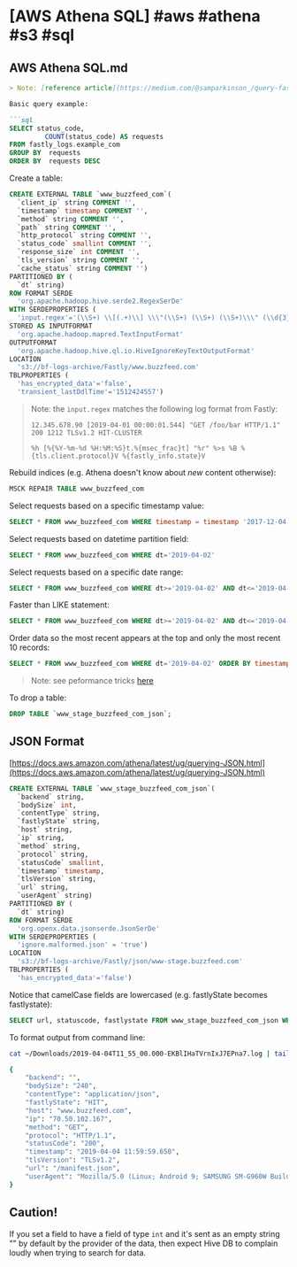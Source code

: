 # [AWS Athena SQL] #aws #athena #s3 #sql

## AWS Athena SQL.md

```markdown
> Note: [reference article](https://medium.com/@samparkinson_/query-fastly-logs-using-amazon-athena-f262bc58d27c)

Basic query example:

```sql
SELECT status_code,
         COUNT(status_code) AS requests
FROM fastly_logs.example_com
GROUP BY  requests
ORDER BY  requests DESC
```

Create a table:

```sql
CREATE EXTERNAL TABLE `www_buzzfeed_com`(
  `client_ip` string COMMENT '', 
  `timestamp` timestamp COMMENT '', 
  `method` string COMMENT '', 
  `path` string COMMENT '', 
  `http_protocol` string COMMENT '', 
  `status_code` smallint COMMENT '', 
  `response_size` int COMMENT '', 
  `tls_version` string COMMENT '', 
  `cache_status` string COMMENT '')
PARTITIONED BY ( 
  `dt` string)
ROW FORMAT SERDE 
  'org.apache.hadoop.hive.serde2.RegexSerDe' 
WITH SERDEPROPERTIES ( 
  'input.regex'='(\\S+) \\[(.+)\\] \\\"(\\S+) (\\S+) (\\S+)\\\" (\\d{3}) (\\d+) (\\S+) (\\S+)$') 
STORED AS INPUTFORMAT 
  'org.apache.hadoop.mapred.TextInputFormat' 
OUTPUTFORMAT 
  'org.apache.hadoop.hive.ql.io.HiveIgnoreKeyTextOutputFormat'
LOCATION
  's3://bf-logs-archive/Fastly/www.buzzfeed.com'
TBLPROPERTIES (
  'has_encrypted_data'='false', 
  'transient_lastDdlTime'='1512424557')
```

> Note: the `input.regex` matches the following log format from Fastly:
>
> ```12.345.678.90 [2019-04-01 00:00:01.544] "GET /foo/bar HTTP/1.1" 200 1212 TLSv1.2 HIT-CLUSTER```
>
> ```%h [%{%Y-%m-%d %H:%M:%S}t.%{msec_frac}t] "%r" %>s %B %{tls.client.protocol}V %{fastly_info.state}V```

Rebuild indices (e.g. Athena doesn't know about _new_ content otherwise):


```sql
MSCK REPAIR TABLE www_buzzfeed_com
```

Select requests based on a specific timestamp value:

```sql
SELECT * FROM www_buzzfeed_com WHERE timestamp = timestamp '2017-12-04 21:50:01.646' AND cache_status LIKE 'HIT%'
```

Select requests based on datetime partition field:

```sql
SELECT * FROM www_buzzfeed_com WHERE dt='2019-04-02'
```

Select requests based on a specific date range:

```sql
SELECT * FROM www_buzzfeed_com WHERE dt>='2019-04-02' AND dt<='2019-04-03' AND cache_status LIKE 'MISS%'
```

Faster than LIKE statement:

```sql
SELECT * FROM www_buzzfeed_com WHERE dt>='2019-04-02' AND dt<='2019-04-03' AND regexp_like(cache_status, '^(MISS|PASS)')
```

Order data so the most recent appears at the top and only the most recent 10 records:

```sql
SELECT * FROM www_buzzfeed_com WHERE dt='2019-04-02' ORDER BY timestamp DESC limit 10
```

> Note: see peformance tricks [here](https://aws.amazon.com/blogs/big-data/top-10-performance-tuning-tips-for-amazon-athena/)

To drop a table:

```sql
DROP TABLE `www_stage_buzzfeed_com_json`;
```

## JSON Format

[https://docs.aws.amazon.com/athena/latest/ug/querying-JSON.html](https://docs.aws.amazon.com/athena/latest/ug/querying-JSON.html)

```sql
CREATE EXTERNAL TABLE `www_stage_buzzfeed_com_json`(
  `backend` string,
  `bodySize` int,
  `contentType` string,
  `fastlyState` string,
  `host` string,
  `ip` string,
  `method` string,
  `protocol` string,
  `statusCode` smallint,
  `timestamp` timestamp,
  `tlsVersion` string,
  `url` string,
  `userAgent` string)
PARTITIONED BY ( 
  `dt` string)
ROW FORMAT SERDE 
  'org.openx.data.jsonserde.JsonSerDe'
WITH SERDEPROPERTIES (
  'ignore.malformed.json' = 'true')
LOCATION
  's3://bf-logs-archive/Fastly/json/www-stage.buzzfeed.com'
TBLPROPERTIES (
  'has_encrypted_data'='false')
```

Notice that camelCase fields are lowercased (e.g. fastlyState becomes fastlystate):

```sql
SELECT url, statuscode, fastlystate FROM www_stage_buzzfeed_com_json WHERE dt='2019-04-04' AND backend = '' ORDER BY timestamp DESC LIMIT 10
```

To format output from command line:

```bash
cat ~/Downloads/2019-04-04T11_55_00.000-EKBlIHaTVrnIxJ7EPna7.log | tail -n 1 | python -m json.tool

{
    "backend": "",
    "bodySize": "240",
    "contentType": "application/json",
    "fastlyState": "HIT",
    "host": "www.buzzfeed.com",
    "ip": "70.50.102.167",
    "method": "GET",
    "protocol": "HTTP/1.1",
    "statusCode": "200",
    "timestamp": "2019-04-04 11:59:59.650",
    "tlsVersion": "TLSv1.2",
    "url": "/manifest.json",
    "userAgent": "Mozilla/5.0 (Linux; Android 9; SAMSUNG SM-G960W Build/PPR1.180610.011) AppleWebKit/537.36 (KHTML, like Gecko) SamsungBrowser/9.2 Chrome/67.0.3396.87 Mobile Safari/537.36"
}
```

## Caution!

If you set a field to have a field of type `int` and it's sent as an empty string "" by default by the provider of the data, then expect Hive DB to complain loudly when trying to search for data.
```

